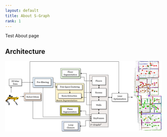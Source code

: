 ```yaml
---
layout: default
title: About S-Graph
rank: 1
---
```

<section class="card neumorphism-card-big">
Test About page

## Architecture

![S-Graphs Architecture](./imgs/system_architecture.png)
</section>